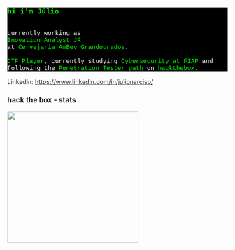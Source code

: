 <div style="color: #ffffff; background-color: #000000; font-family: 'Courier New', monospace;">
  <h3 style="color: #00ff00;">
    hi i'm Júlio
  </h3>
  <br/>
  currently working as <br><span style="color: #00ff00;">Inovation Analyst JR</span><br/> at <span style="color: #00ff00;">Cervejaria AmBev Grandourados</span>.
  <br/><br/>
  <span style="color: #00ff00;">CTF Player</span>, currently studying <span style="color: #00ff00;">Cybersecurity at FIAP</span> and following the <span style="color: #00ff00;">Penetration Tester path</span> on <span style="color: #00ff00;">hackthebox</span>.
</div>

Linkedin: https://www.linkedin.com/in/julionarciso/

<h3>hack the box - stats</h3>
<img src="https://www.hackthebox.com/badge/image/2347196" width="300" /
<br/>
